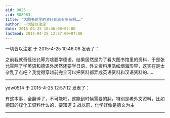 ```yaml
---
aid: 9025
zid: 588983
title: "大图书馆里的资料到底有多杂啊……"
author: 一切皆以注定
date: 2015-04-25 10:46:08+07:00
lastmod: 2015-04-25 12:57:00+07:00
---
```


一切皆以注定 于 2015-4-25 10:46:08 发表了：

之前我就奇怪张允幂为啥要学德语，结果居然是为了看大图书馆里的资料，于是张允幂除了学英语和德语外居然还要学日语，外文资料用浩如烟海形容，这实在是太杂乱了点吧？我觉得穿越前完全可以把资料都弄成英语资料和汉语资料的……

---

ydw0514 于 2015-4-25 12:57:12 发表了：

有这本事，全翻译了，不可能吧，这能到时候需要的翻，特别是老外文资料，比如德国的煤化工资料什么的，要知道 2 战以前，化学好像是德文为主

---
